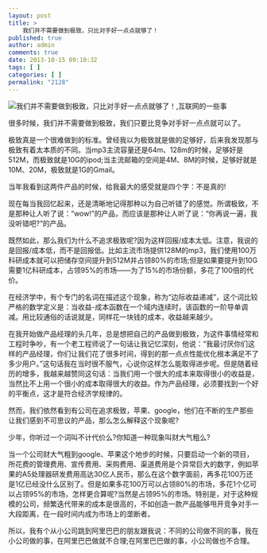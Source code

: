 ```yaml
---
layout: post
title: >
    我们并不需要做到极致，只比对手好一点点就够了！
published: true
author: admin
comments: true
date: 2013-10-15 09:10:32
tags: [ ]
categories: [ ]
permalink: "2128"
---
```

![我们并不需要做到极致，只比对手好一点点就够了！,互联网的一些事][1]

很多时候，我们并不需要做到极致，我们只要比竞争对手好一点点就可以了。

极致真是一个很难做到的标准。曾经我以为极致就是做的足够好，后来我发现那与极致有着太本质的不同。当mp3主流容量还是64m、128m的时候，足够好是512M，而极致就是10G的ipod;当主流邮箱的空间是4M、8M的时候，足够好就是10M、20M，极致就是1G的Gmail。

当年我看到这两件产品的时候，给我最大的感受就是四个字：不是真的!

现在每当我回忆起来，还是清晰地记得那种以为自己听错了的感觉。所谓极致，不是那种让人听了说：“wow!”的产品，而应该是那种让人听了说：“你再说一遍，我没听错吧?”的产品。

既然如此，那么我们为什么不追求极致呢?因为这样回报/成本太低。注意，我说的是回报/成本低，而不是回报低。比如主流市场提供128M的mp3，我们使用100万科研成本就可以把储存空间提升到512M并占领80%的市场;但是如果要提升到10G需要1亿科研成本，占领95%的市场——为了15%的市场份额，多花了100倍的代价。  

在经济学中，有个专门的名词在描述这个现象，称为“边际收益递减”，这个词比较严格的数学定义是：当收益-成本函数在一个域内连续时，该函数的一阶导单调减。用比较通俗的话说就是，同样花一块钱的成本，收益越来越少。

在我开始做产品经理的头几年，总是想把自己的产品做到极致，为这件事情经常和工程时争吵，有一个老工程师说了一句话让我记忆深刻，他说：“我最讨厌你们这样的产品经理，你们让我们花了很多时间，得到的那一点点性能优化根本满足不了多少用户。”这句话我在当时很不服气，心说你这样怎么能取得进步呢。但是随着经历的增多，我越来越赞同这句话：当我们用一个很大的成本来取得很小的收益是，当然比不上用一个很小的成本取得很大的收益。作为产品经理，必须要找到一个好的平衡点，这才是符合经济学规律的。

然而，我们依然看到有公司在追求极致，苹果、google，他们在不断的生产那些让我们感到不可思议的产品，那么怎么解释这个现象呢?

少年，你听过一个词叫不计代价么?你知道一种现象叫财大气粗么?

当一个公司财大气粗到google、苹果这个地步的时候，只要启动一个新的项目，所花费的管理费用、宣传费用、采购费用、渠道费用是个异常巨大的数字，例如苹果的A5处理器研发费用高达30亿人民币，那么在这个数字面前，再多花100万还是1亿已经没什么区别了。但是如果多花100万可以占领80%的市场，多花1个亿可以占领95%的市场，怎样更合算呢?当然是占领95%的市场。特别是，对于这种规模的公司，频繁迭代带来的成本是很高的，不如创造一款产品能够甩开竞争对手一大段距离，在一段时间内成为市场上的垄断者。

所以，我有个从小公司跳到阿里巴巴的朋友跟我说：不同的公司做不同的事，我在小公司做的事，在阿里巴巴做就不合理;在阿里巴巴做的事，小公司做也不合理。

 [1]: http://yongz.com/yz/wp-content/uploads/2014/04/c87d73852e87338cebef700495e3f098.jpg